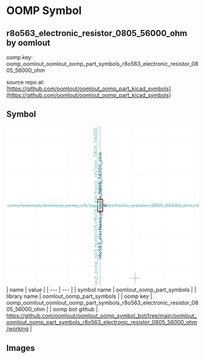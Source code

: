 # OOMP Symbol  
## r8o563_electronic_resistor_0805_56000_ohm  by oomlout  
  
oomp key: oomp_oomlout_oomlout_oomp_part_symbols_r8o563_electronic_resistor_0805_56000_ohm  
  
source repo at: [https://github.com/oomlout/oomlout_oomp_part_kicad_symbols](https://github.com/oomlout/oomlout_oomp_part_kicad_symbols)  
## Symbol  
  
[![working.png](working_600.png)](working.png)  
| name | value | 
| --- | --- | 
| symbol name | oomlout_oomp_part_symbols | 
| library name | oomlout_oomp_part_symbols | 
| oomp key | oomp_oomlout_oomlout_oomp_part_symbols_r8o563_electronic_resistor_0805_56000_ohm | 
| oomp bot github | https://github.com/oomlout/oomlout_oomp_symbol_bot/tree/main/oomlout_oomlout_oomp_part_symbols_r8o563_electronic_resistor_0805_56000_ohm/working | 
## Images  

